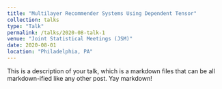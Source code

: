 ```yaml
---
title: "Multilayer Recommender Systems Using Dependent Tensor"
collection: talks
type: "Talk"
permalink: /talks/2020-08-talk-1
venue: "Joint Statistical Meetings (JSM)"
date: 2020-08-01
location: "Philadelphia, PA"
---
```


This is a description of your talk, which is a markdown files that can be all markdown-ified like any other post. Yay markdown!
